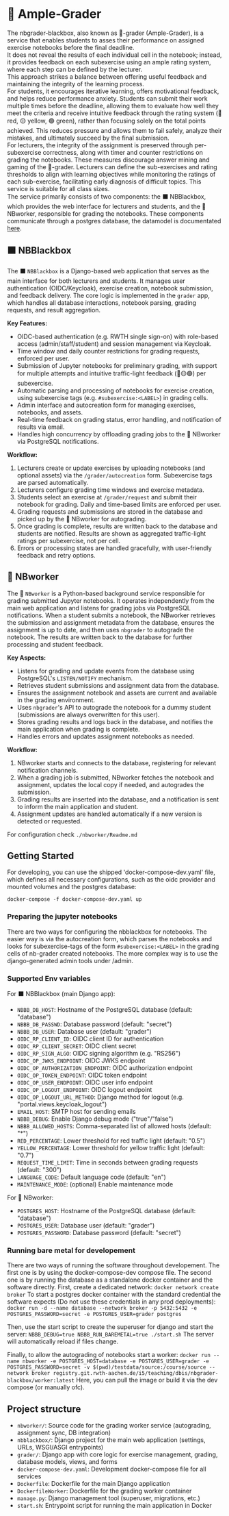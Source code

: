 # 🚦 Ample-Grader

The nbgrader-blackbox, also known as 🚦-grader (Ample-Grader), is a service that enables students to asses their performance on assigned exercise notebooks before the final deadline.\
It does not reveal the results of each individual cell in the notebook; instead, it provides feedback on each subexercise using an ample rating system, where each step can be defined by the lecturer.\
This approach strikes a balance between offering useful feedback and maintaining the integrity of the learning process.\
For students, it encourages iterative learning, offers motivational feedback, and helps reduce performance anxiety. Students can submit their work multiple times before the deadline, allowing them to evaluate how well they meet the criteria and receive intuitive feedback through the rating system (🔴 red, 🟡 yellow, 🟢 green), rather than focusing solely on the total points achieved. This reduces pressure and allows them to fail safely, analyze their mistakes, and ultimately succeed by the final submission.\
For lecturers, the integrity of the assignment is preserved through per-subexercise correctness, along with timer and counter restrictions on grading the notebooks. These measures discourage answer mining and gaming of the 🚦-grader. Lecturers can define the sub-exercises and rating thresholds to align with learning objectives while monitoring the ratings of each sub-exercise, facilitating early diagnosis of difficult topics. This service is suitable for all class sizes.\
The service primarily consists of two components: the ⬛ NBBlackbox, which provides the web interface for lecturers and students, and the 👷 NBworker, responsible for grading the notebooks.
These components communicate through a postgres database, the datamodel is documentated [here](datamodel.md).

## ⬛ NBBlackbox
The ⬛ `NBBlackbox` is a Django-based web application that serves as the main interface for both lecturers and students. It manages user authentication (OIDC/Keycloak), exercise creation, notebook submission, and feedback delivery. The core logic is implemented in the `grader` app, which handles all database interactions, notebook parsing, grading requests, and result aggregation.

**Key Features:**
- OIDC-based authentication (e.g. RWTH single sign-on) with role-based access (admin/staff/student) and session management via Keycloak.
- Time window and daily counter restrictions for grading requests, enforced per user.
- Submission of Jupyter notebooks for preliminary grading, with support for multiple attempts and intuitive traffic-light feedback (🔴🟡🟢) per subexercise.
- Automatic parsing and processing of notebooks for exercise creation, using subexercise tags (e.g. `#subexercise:<LABEL>`) in grading cells.
- Admin interface and autocreation form for managing exercises, notebooks, and assets.
- Real-time feedback on grading status, error handling, and notification of results via email.
- Handles high concurrency by offloading grading jobs to the 👷 NBworker via PostgreSQL notifications.

**Workflow:**
1. Lecturers create or update exercises by uploading notebooks (and optional assets) via the `/grader/autocreation` form. Subexercise tags are parsed automatically.
2. Lecturers configure grading time windows and exercise metadata.
3. Students select an exercise at `/grader/request` and submit their notebook for grading. Daily and time-based limits are enforced per user.
4. Grading requests and submissions are stored in the database and picked up by the 👷 NBworker for autograding.
5. Once grading is complete, results are written back to the database and students are notified. Results are shown as aggregated traffic-light ratings per subexercise, not per cell.
6. Errors or processing states are handled gracefully, with user-friendly feedback and retry options.

## 👷 NBworker
The 👷 `NBworker` is a Python-based background service responsible for grading submitted Jupyter notebooks. It operates independently from the main web application and listens for grading jobs via PostgreSQL notifications. When a student submits a notebook, the NBworker retrieves the submission and assignment metadata from the database, ensures the assignment is up to date, and then uses `nbgrader` to autograde the notebook. The results are written back to the database for further processing and student feedback.

**Key Aspects:**
- Listens for grading and update events from the database using PostgreSQL's `LISTEN/NOTIFY` mechanism.
- Retrieves student submissions and assignment data from the database.
- Ensures the assignment notebook and assets are current and available in the grading environment.
- Uses `nbgrader`'s API to autograde the notebook for a dummy student (submissions are always overwritten for this user).
- Stores grading results and logs back in the database, and notifies the main application when grading is complete.
- Handles errors and updates assignment notebooks as needed.

**Workflow:**
1. NBworker starts and connects to the database, registering for relevant notification channels.
2. When a grading job is submitted, NBworker fetches the notebook and assignment, updates the local copy if needed, and autogrades the submission.
3. Grading results are inserted into the database, and a notification is sent to inform the main application and student.
4. Assignment updates are handled automatically if a new version is detected or requested.

For configuration check `./nbworker/Readme.md`

## Getting Started
For developing, you can use the shipped 'docker-compose-dev.yaml' file, which defines all necessary configurations, such as the oidc provider and mounted volumes and the postgres database:

``docker-compose -f docker-compose-dev.yaml up``

### Preparing the jupyter notebooks

There are two ways for configuring the nbblackbox for notebooks.
The easier way is via the autocreation form, which parses the notebooks and looks for subexercise-tags of the form ``#subexercise:<LABEL>`` in the grading cells of nb-grader created notebooks.
The more complex way is to use the django-generated admin tools under /admin.

### Supported Env variables

For ⬛ NBBlackbox (main Django app):
- `NBBB_DB_HOST`: Hostname of the PostgreSQL database (default: "database")
- `NBBB_DB_PASSWD`: Database password (default: "secret")
- `NBBB_DB_USER`: Database user (default: "grader")
- `OIDC_RP_CLIENT_ID`: OIDC client ID for authentication
- `OIDC_RP_CLIENT_SECRET`: OIDC client secret
- `OIDC_RP_SIGN_ALGO`: OIDC signing algorithm (e.g. "RS256")
- `OIDC_OP_JWKS_ENDPOINT`: OIDC JWKS endpoint
- `OIDC_OP_AUTHORIZATION_ENDPOINT`: OIDC authorization endpoint
- `OIDC_OP_TOKEN_ENDPOINT`: OIDC token endpoint
- `OIDC_OP_USER_ENDPOINT`: OIDC user info endpoint
- `OIDC_OP_LOGOUT_ENDPOINT`: OIDC logout endpoint
- `OIDC_OP_LOGOUT_URL_METHOD`: Django method for logout (e.g. "portal.views.keycloak_logout")
- `EMAIL_HOST`: SMTP host for sending emails
- `NBBB_DEBUG`: Enable Django debug mode ("true"/"false")
- `NBBB_ALLOWED_HOSTS`: Comma-separated list of allowed hosts (default: "*")
- `RED_PERCENTAGE`: Lower threshold for red traffic light (default: "0.5")
- `YELLOW_PERCENTAGE`: Lower threshold for yellow traffic light (default: "0.7")
- `REQUEST_TIME_LIMIT`: Time in seconds between grading requests (default: "300")
- `LANGUAGE_CODE`: Default language code (default: "en")
- `MAINTENANCE_MODE`: (optional) Enable maintenance mode

For 👷 NBworker:
- `POSTGRES_HOST`: Hostname of the PostgreSQL database (default: "database")
- `POSTGRES_USER`: Database user (default: "grader")
- `POSTGRES_PASSWORD`: Database password (default: "secret")

### Running bare metal for developement

There are two ways of running the software throughout developement.
The first one is by using the docker-compose-dev compose file.
The second one is by running the database as a standalone docker container and the software directly.
First, create a dedicated network:
```docker network create broker```
To start a postgres docker container with the standard credential the software expects (Do not use these credentials in any prod deployments):
```docker run -d --name database --network broker -p 5432:5432 -e POSTGRES_PASSWORD=secret -e POSTGRES_USER=grader postgres``` 

Then, use the start script to create the superuser for django and start the server:
```NBBB_DEBUG=true NBBB_RUN_BAREMETAL=true ./start.sh```
The server will automatically reload if files change.

Finally, to allow the autograding of notebooks start a worker:
```docker run --name nbworker -e POSTGRES_HOST=database -e POSTGRES_USER=grader -e POSTGRES_PASSWORD=secret -v $(pwd)/testdata/source:/course/source --network broker registry.git.rwth-aachen.de/i5/teaching/dbis/nbgrader-blackbox/worker:latest```
Here, you can pull the image or build it via the dev compose (or manually ofc).

## Project structure

- `nbworker/`: Source code for the grading worker service (autograding, assignment sync, DB integration)
- `nbblackbox/`: Django project for the main web application (settings, URLs, WSGI/ASGI entrypoints)
- `grader/`: Django app with core logic for exercise management, grading, database models, views, and forms
- `docker-compose-dev.yaml`: Development docker-compose file for all services
- `Dockerfile`: Dockerfile for the main Django application
- `DockerfileWorker`: Dockerfile for the grading worker container
- `manage.py`: Django management tool (superuser, migrations, etc.)
- `start.sh`: Entrypoint script for running the main application in Docker
